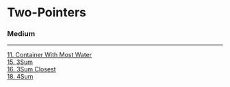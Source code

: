 # Two-Pointers

### Medium
---
[11. Container With Most Water](solutions/0011-Container%20With%20Most%20Water.md)</br>
[15. 3Sum](solutions/0015-3Sum.md)</br>
[16. 3Sum Closest](solutions/0016-3Sum%20Closest.md)</br>
[18. 4Sum](solutions/0018-4Sum.md)</br>